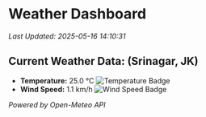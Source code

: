 
# Weather Dashboard

_Last Updated: 2025-05-16 14:10:31_

## Current Weather Data: (Srinagar, JK)
- **Temperature:** 25.0 °C ![Temperature Badge](https://img.shields.io/badge/Temperature-Medium%20Temp-green)
- **Wind Speed:** 1.1 km/h ![Wind Speed Badge](https://img.shields.io/badge/Wind%20Speed-Light%20Wind-blue)

*Powered by Open-Meteo API*

